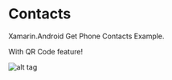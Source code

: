 # Contacts
Xamarin.Android Get Phone Contacts Example.

With QR Code feature!

![alt tag](http://i.giphy.com/cOW8BSRJJTLHy.gif)


